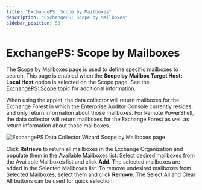 ```yaml
---
title: "ExchangePS: Scope by Mailboxes"
description: "ExchangePS: Scope by Mailboxes"
sidebar_position: 50
---
```


# ExchangePS: Scope by Mailboxes

The Scope by Mailboxes page is used to define specific mailboxes to search. This page is enabled
when the **Scope by Mailbox Target Host: Local Host** option is selected on the Scope page. See the
[ExchangePS: Scope](/docs/accessanalyzer/11.6/admin/datacollector/exchangeps/scope.md) topic
for additional information.

When using the applet, the data collector will return mailboxes for the Exchange Forest in which the
Enterprise Auditor Console currently resides, and only return information about those mailboxes. For
Remote PowerShell, the data collector will return mailboxes for the Exchange Forest as well as
return information about those mailboxes.

![ExchangePS Data Collector Wizard Scope by Mailboxes page](/img/product_docs/accessanalyzer/11.6/admin/datacollector/exchangeps/scopemailboxes.webp)

Click **Retrieve** to return all mailboxes in the Exchange Organization and populate them in the
Available Mailboxes list. Select desired mailboxes from the Available Mailboxes list and click
**Add**. The selected mailboxes are added in the Selected Mailboxes list. To remove undesired
mailboxes from Selected Mailboxes, select them and click **Remove**. The Select All and Clear All
buttons can be used for quick selection.
